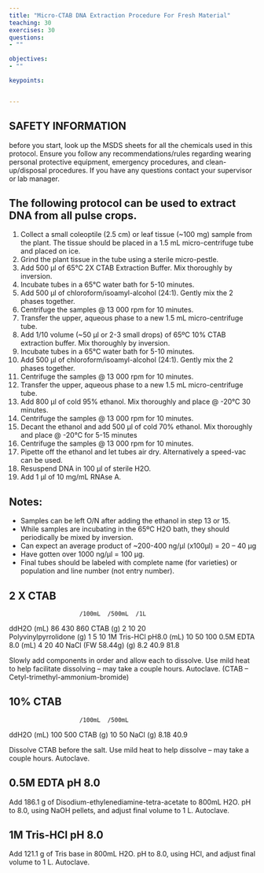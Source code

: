 ```yaml
---
title: "Micro-CTAB DNA Extraction Procedure For Fresh Material"
teaching: 30
exercises: 30
questions:
- ""

objectives:
- ""

keypoints:


---
```


## SAFETY INFORMATION
before you start, look up the MSDS sheets for all the chemicals used in this protocol.  Ensure you follow any recommendations/rules regarding wearing personal protective equipment,
emergency procedures, and clean-up/disposal procedures.  If you have any questions contact your supervisor or lab manager.

## The following protocol can be used to extract DNA from all pulse crops.

1. Collect a small coleoptile (2.5 cm) or leaf tissue (~100 mg) sample from the plant.  The tissue should be placed in a 1.5 mL micro-centrifuge tube and placed on ice.
2. Grind the plant tissue in the tube using a sterile micro-pestle.
3. Add 500 µl of 65&deg;C 2X CTAB Extraction Buffer.  Mix thoroughly by inversion.  
4. Incubate tubes in a 65&deg;C water bath for 5-10 minutes.
5. Add 500 µl of chloroform/isoamyl-alcohol (24:1).  Gently mix the 2 phases together.
6. Centrifuge the samples @ 13 000 rpm for 10 minutes.
7. Transfer the upper, aqueous phase to a new 1.5 mL micro-centrifuge tube.
8. Add 1/10 volume (~50 µl or 2-3 small drops) of 65&ordm;C 10% CTAB extraction buffer.  Mix thoroughly by inversion.
9. Incubate tubes in a 65&deg;C water bath for 5-10 minutes.
10. Add 500 µl of chloroform/isoamyl-alcohol (24:1).  Gently mix the 2 phases together.
11. Centrifuge the samples @ 13 000 rpm for 10 minutes.
12. Transfer the upper, aqueous phase to a new 1.5 mL micro-centrifuge tube.
13. Add 800 µl of cold 95% ethanol.  Mix thoroughly and place @ -20&deg;C 30 minutes.
14. Centrifuge the samples @ 13 000 rpm for 10 minutes.
15. Decant the ethanol and add 500 µl of cold 70% ethanol.  Mix thoroughly and place @ -20&deg;C for 5-15 minutes
16. Centrifuge the samples @ 13 000 rpm for 10 minutes.
17. Pipette off the ethanol and let tubes air dry. Alternatively a speed-vac can be used.
18. Resuspend DNA in 100 µl of sterile H2O.
19. Add 1 &micro;l of 10 mg/mL RNAse A.  

## Notes:
-	Samples can be left O/N after adding the ethanol in step 13 or 15.
-	While samples are incubating in the 65&ordm;C H2O bath, they should periodically be mixed by inversion.
-	Can expect an average product of ~200-400 ng/µl (x100µl) = 20 – 40 µg
-	Have gotten over 1000 ng/µl = 100 µg.
-	Final tubes should be labeled with complete name (for varieties) or population and line number (not entry number).

## 2 X CTAB

						/100mL	/500mL	/1L
ddH2O			(mL)		86		430		860
CTAB			(g)		2		10		20		
Polyvinylpyrrolidone 	(g)		1		5		10
1M Tris-HCl pH8.0	(mL)		10		50		100
0.5M EDTA 8.0		(mL)		4		20		40
NaCl (FW 58.44g)	(g)		8.2		40.9		81.8

Slowly add components in order and allow each to dissolve.
Use mild heat to help facilitate dissolving – may take a couple hours.
Autoclave.
(CTAB – Cetyl-trimethyl-ammonium-bromide)


## 10% CTAB
						/100mL	/500mL
ddH2O			(mL)		100		500
CTAB			(g)		10		50
NaCl			(g)		8.18		40.9

Dissolve CTAB before the salt.
Use mild heat to help dissolve – may take a couple hours.
Autoclave.


## 0.5M EDTA pH 8.0

Add 186.1 g of Disodium-ethylenediamine-tetra-acetate to 800mL H2O.
pH to 8.0, using NaOH pellets, and adjust final volume to 1 L.
Autoclave.


## 1M Tris-HCl pH 8.0

Add 121.1 g of Tris base in 800mL H2O.
pH to 8.0, using HCl, and adjust final volume to 1 L.
Autoclave.


